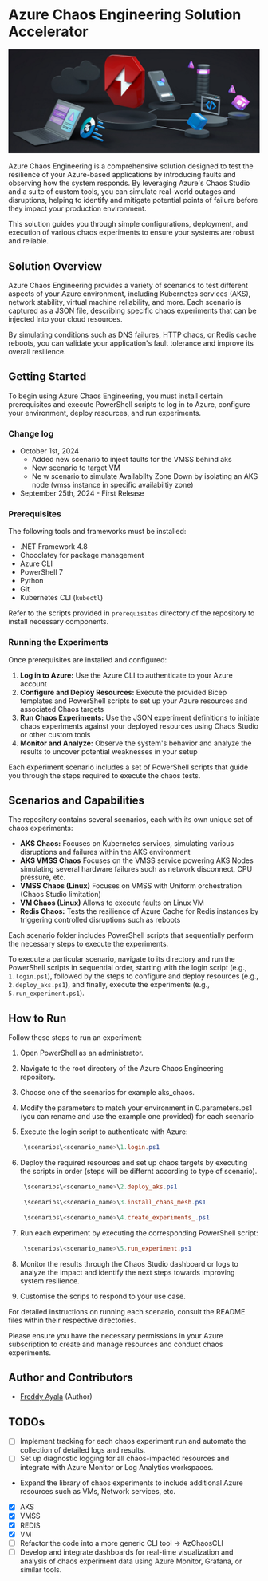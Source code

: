 # Azure Chaos Engineering Solution Accelerator

![Chaos Engineering Logo](media/chaos-logo.png)

Azure Chaos Engineering is a comprehensive solution designed to test the resilience of your Azure-based applications by introducing faults and observing how the system responds. By leveraging Azure's Chaos Studio and a suite of custom tools, you can simulate real-world outages and disruptions, helping to identify and mitigate potential points of failure before they impact your production environment.

This solution guides you through simple configurations, deployment, and execution of various chaos experiments to ensure your systems are robust and reliable.

## Solution Overview

Azure Chaos Engineering provides a variety of scenarios to test different aspects of your Azure environment, including Kubernetes services (AKS), network stability, virtual machine reliability, and more. Each scenario is captured as a JSON file, describing specific chaos experiments that can be injected into your cloud resources.

By simulating conditions such as DNS failures, HTTP chaos, or Redis cache reboots, you can validate your application's fault tolerance and improve its overall resilience.

## Getting Started

To begin using Azure Chaos Engineering, you must install certain prerequisites and execute PowerShell scripts to log in to Azure, configure your environment, deploy resources, and run experiments.
### Change log

- October 1st, 2024 
   - Added new scenario to inject faults for the VMSS behind aks
   - New scenario to target VM
   - Ne w scenario to simulate Availabilty Zone Down by isolating an AKS node (vmss instance in specific availabiltiy zone)
- September 25th, 2024 - First Release

### Prerequisites

The following tools and frameworks must be installed:

- .NET Framework 4.8
- Chocolatey for package management
- Azure CLI
- PowerShell 7
- Python
- Git
- Kubernetes CLI (`kubectl`)

Refer to the scripts provided in `prerequisites` directory of the repository to install necessary components.

### Running the Experiments

Once prerequisites are installed and configured:

1. **Log in to Azure:** Use the Azure CLI to authenticate to your Azure account
2. **Configure and Deploy Resources:** Execute the provided Bicep templates and PowerShell scripts to set up your Azure resources and associated Chaos targets
3. **Run Chaos Experiments:** Use the JSON experiment definitions to initiate chaos experiments against your deployed resources using Chaos Studio or other custom tools
4. **Monitor and Analyze:** Observe the system's behavior and analyze the results to uncover potential weaknesses in your setup

Each experiment scenario includes a set of PowerShell scripts that guide you through the steps required to execute the chaos tests.

## Scenarios and Capabilities

The repository contains several scenarios, each with its own unique set of chaos experiments:

- **AKS Chaos:** Focuses on Kubernetes services, simulating various disruptions and failures within the AKS environment
- **AKS VMSS Chaos** Focuses on the VMSS service powering AKS Nodes simulating several hardware failures such as network disconnect, CPU pressure, etc.
- **VMSS Chaos (Linux)** Focuses on VMSS with Uniform orchestration (Chaos Studio limitation) 
- **VM Chaos (Linux)** Allows to execute faults on Linux VM 
- **Redis Chaos:** Tests the resilience of Azure Cache for Redis instances by triggering controlled disruptions such as reboots


Each scenario folder includes PowerShell scripts that sequentially perform the necessary steps to execute the experiments.

To execute a particular scenario, navigate to its directory and run the PowerShell scripts in sequential order, starting with the login script (e.g., `1.login.ps1`), followed by the steps to configure and deploy resources (e.g., `2.deploy_aks.ps1`), and finally, execute the experiments (e.g., `5.run_experiment.ps1`).

## How to Run

Follow these steps to run an experiment:

1. Open PowerShell as an administrator.
2. Navigate to the root directory of the Azure Chaos Engineering repository.
3. Choose one of the scenarios for example aks_chaos.
3. Modify the parameters to match your environment in 0.parameters.ps1 (you can rename and use the example one provided) for each scenario
3. Execute the login script to authenticate with Azure:

   ```powershell
   .\scenarios\<scenario_name>\1.login.ps1
   ```

4. Deploy the required resources and set up chaos targets by executing the scripts in order (steps will be differnt according to type of scenario).
   ```powershell
   .\scenarios\<scenario_name>\2.deploy_aks.ps1
   ```
   ```powershell
   .\scenarios\<scenario_name>\3.install_chaos_mesh.ps1
   ```
   ```powershell
   .\scenarios\<scenario_name>\4.create_experiments_.ps1
   ```
5. Run each experiment by executing the corresponding PowerShell script:

   ```powershell
   .\scenarios\<scenario_name>\5.run_experiment.ps1
   ```

6. Monitor the results through the Chaos Studio dashboard or logs to analyze the impact and identify the next steps towards improving system resilience.
7. Customise the scrips to respond to your use case.

For detailed instructions on running each scenario, consult the README files within their respective directories.

Please ensure you have the necessary permissions in your Azure subscription to create and manage resources and conduct chaos experiments.

## Author and Contributors

- [Freddy Ayala](https://github.com/FreddyAyala) (Author)

## TODOs 

- [ ] Implement tracking for each chaos experiment run and automate the collection of detailed logs and results.
- [ ] Set up diagnostic logging for all chaos-impacted resources and integrate with Azure Monitor or Log Analytics workspaces.
- Expand the library of chaos experiments to include additional Azure resources such as VMs, Network services, etc.
- [X] AKS
- [X] VMSS
- [X] REDIS
- [X] VM
- [ ] Refactor the code into a more generic CLI tool -> AzChaosCLI
- [ ] Develop and integrate dashboards for real-time visualization and analysis of chaos experiment data using Azure Monitor, Grafana, or similar tools.
